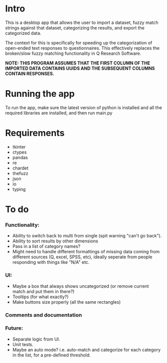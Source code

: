 # Intro

This is a desktop app that allows the user to import a dataset, fuzzy match strings against that dataset, categorizing the results, and export the categorized data.

The context for this is specifically for speeding up the categorization of open-ended text responses to questionnaires. This effectively replaces the broken/slow fuzzy matching functionality in Q Research Software.

**NOTE: THIS PROGRAM ASSUMES THAT THE FIRST COLUMN OF THE IMPORTED DATA CONTAINS UUIDS AND THE SUBSEQUENT COLUMNS CONTAIN RESPONSES.**

# Running the app

To run the app, make sure the latest version of python is installed and all the required libraries are installed, and then run main.py

# Requirements

- tkinter
- ctypes
- pandas
- re
- chardet
- thefuzz
- json
- io
- typing

# To do

### Functionality:

- Ability to switch back to multi from single (spit warning "can't go back").
- Ability to sort results by other dimensions
- Pass in a list of category names?
- Might need to handle different formattings of missing data coming from different sources (Q, excel, SPSS, etc), ideally seperate from people responding with things like "N/A" etc.

### UI:

- Maybe a box that always shows uncategorized (or remove current match and put them in there?)
- Tooltips (for what exactly?)
- Make buttons size properly (all the same rectangles)

### Comments and documentation

### Future:

- Separate logic from UI.
- Unit tests.
- Maybe an auto mode? i.e. auto-match and categorize for each category in the list, for a pre-defined threshold.
